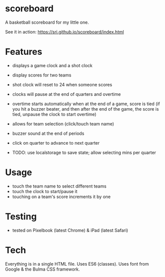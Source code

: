# scoreboard
A basketball scoreboard for my little one.

See it in action: https://sri.github.io/scoreboard/index.html

# Features
- displays a game clock and a shot clock
- display scores for two teams
- shot clock will reset to 24 when someone scores
- clocks will pause at the end of quarters and overtime
- overtime starts automatically when at the end of a game, score is tied
  (if you hit a buzzer beater, and then after the end of the game, the score
    is tied, unpause the clock to start overtime)
- allows for team selection (click/touch team name)
- buzzer sound at the end of periods
- click on quarter to advance to next quarter

- TODO: use localstorage to save state; allow selecting mins per quarter

# Usage
- touch the team name to select different teams
- touch the clock to start/pause it
- touching on a team's score increments it by one

# Testing
- tested on Pixelbook (latest Chrome) & iPad (latest Safari)

# Tech
Everything is in a single HTML file. Uses ES6 (classes). Uses font from Google & the Bulma CSS framework.
